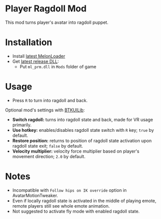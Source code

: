 # Player Ragdoll Mod
This mod turns player's avatar into ragdoll puppet.

# Installation
* Install [latest MelonLoader](https://github.com/LavaGang/MelonLoader)
* Get [latest release DLL](../../../releases/latest):
  * Put `ml_prm.dll` in `Mods` folder of game
  
# Usage
* Press `R` to turn into ragdoll and back.

Optional mod's settings with [BTKUILib](https://github.com/BTK-Development/BTKUILib):
* **Switch ragdoll:** turns into ragdoll state and back, made for VR usage primarily.
* **Use hotkey:** enables/disables ragdoll state switch with `R` key; `true` by default.
* **Restore position:** returns to position of ragdoll state activation upon ragdoll state exit; `false` by default.
* **Velocity multiplier:** velocity force multiplier based on player's movement direction; `2.0` by default.

# Notes
* Incompatible with `Follow hips on IK override` option in AvatarMotionTweaker.
* Even if locally ragdoll state is activated in the middle of playing emote, remote players still see whole emote animation.
* Not suggested to activate fly mode with enabled ragdoll state.
